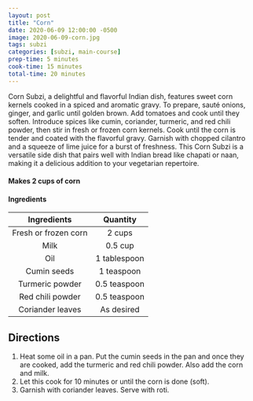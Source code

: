 ```yaml
---
layout: post
title: "Corn"
date: 2020-06-09 12:00:00 -0500
image: 2020-06-09-corn.jpg
tags: subzi
categories: [subzi, main-course]
prep-time: 5 minutes
cook-time: 15 minutes
total-time: 20 minutes
---
```


Corn Subzi, a delightful and flavorful Indian dish, features sweet corn kernels cooked in a spiced and aromatic gravy. To prepare, sauté onions, ginger, and garlic until golden brown. Add tomatoes and cook until they soften. Introduce spices like cumin, coriander, turmeric, and red chili powder, then stir in fresh or frozen corn kernels. Cook until the corn is tender and coated with the flavorful gravy. Garnish with chopped cilantro and a squeeze of lime juice for a burst of freshness. This Corn Subzi is a versatile side dish that pairs well with Indian bread like chapati or naan, making it a delicious addition to your vegetarian repertoire.

#### Makes 2 cups of corn

#### Ingredients

|      Ingredients     |   Quantity   |
|:--------------------:|:------------:|
| Fresh or frozen corn |    2 cups    |
|         Milk         |    0.5 cup   |
|          Oil         | 1 tablespoon |
|      Cumin seeds     |  1 teaspoon  |
|    Turmeric powder   | 0.5 teaspoon |
|   Red chili powder   | 0.5 teaspoon |
|   Coriander leaves   |  As desired  |

## Directions

1. Heat some oil in a pan. Put the cumin seeds in the pan and once they are cooked, add the turmeric and red chili powder. Also add the corn and milk.
2. Let this cook for 10 minutes or until the corn is done (soft).
3. Garnish with coriander leaves. Serve with roti.
